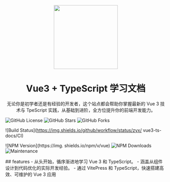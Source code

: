 <p align="center">
<img src="http://niit-soft.oss-cn-hangzhou.aliyuncs.com/logo.png"
style="width:200px;"/>
</p>
<h1 align="center">Vue3 + TypeScript 学习文档</h1>
<p align="center">
无论你是初学者还是有经验的开发者，这个站点都会帮助你掌握最新的 Vue 3 技术与 TpeScript
实践，从基础到进阶，全方位提升你的前端开发能力。
</p>

<p>

![GitHub License](https://img,shields,io/github/license/fhqyhsl/vue3-ts-docs)
![GitHub Stars](https://img.shields,io/github/stars/hqyhsl/vue3-ts-docs)
![GitHub Forks](https://img.shields,io/github/forks/hqyhsl/vue3-ts-docs)

![Build Status](https://img.shields.io/github/workflow/status/zyx/
vue3-ts-docs/CI)

![NPM Version](https://img. shields.io/npm/v/vue)
![NPM Downloads](https://img.shields.io/npm/dw/vue)
![Maintenance](https://img.shields.io/maintenance/yes/2024)

</p>
## features
 - 从头开始，循序渐进地学习 Vue 3 和 TypeScript。
 - 涵盖从组件设计到代码优化的实际开发经验。
 - 通过 VitePress 和 TypeScript，快速搭建高效、可维护的 Vue 3 应用
